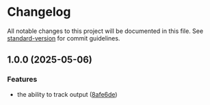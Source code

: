 # Changelog

All notable changes to this project will be documented in this file. See [standard-version](https://github.com/conventional-changelog/standard-version) for commit guidelines.

## 1.0.0 (2025-05-06)


### Features

* the ability to track output ([8afe6de](https://github.com/Decision-Driven-Development/output-tracking/commit/8afe6de4b1959b3b8188fe386c68c588b29f35f1))
